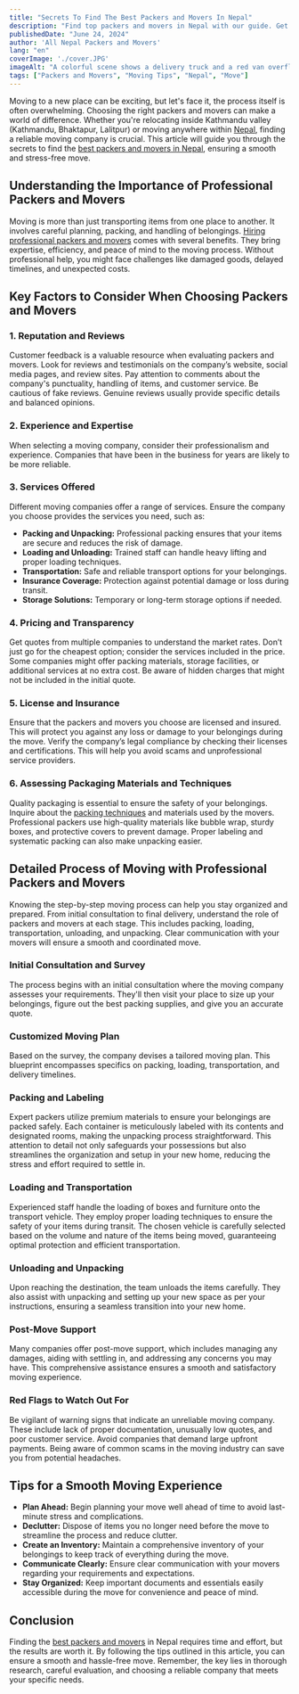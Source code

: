 ```yaml
---
title: "Secrets To Find The Best Packers and Movers In Nepal"
description: "Find top packers and movers in Nepal with our guide. Get tips on selecting the best moving company for a smooth, hassle-free move."
publishedDate: "June 24, 2024"
author: 'All Nepal Packers and Movers'
lang: "en"
coverImage: './cover.JPG'
imageAlt: "A colorful scene shows a delivery truck and a red van overflowing with boxes."
tags: ["Packers and Movers", "Moving Tips", "Nepal", "Move"]
---
```


Moving to a new place can be exciting, but let's face it, the process itself is often overwhelming. Choosing the right packers and movers can make a world of difference. Whether you're relocating inside Kathmandu valley (Kathmandu, Bhaktapur, Lalitpur) or moving anywhere within <a href="https://en.wikipedia.org/wiki/Nepal" target="blank">Nepal</a>, finding a reliable moving company is crucial. This article will guide you through the secrets to find the [best packers and movers in Nepal](/), ensuring a smooth and stress-free move.


## Understanding the Importance of Professional Packers and Movers

Moving is more than just transporting items from one place to another. It involves careful planning, packing, and handling of belongings. [Hiring professional packers and movers](/blog/10-reasons-to-hire-professional-packers-and-movers-now) comes with several benefits. They bring expertise, efficiency, and peace of mind to the moving process. Without professional help, you might face challenges like damaged goods, delayed timelines, and unexpected costs.


## Key Factors to Consider When Choosing Packers and Movers

### 1. Reputation and Reviews

Customer feedback is a valuable resource when evaluating packers and movers. Look for reviews and testimonials on the company’s website, social media pages, and review sites. Pay attention to comments about the company's punctuality, handling of items, and customer service. Be cautious of fake reviews. Genuine reviews usually provide specific details and balanced opinions.

### 2. Experience and Expertise

When selecting a moving company, consider their professionalism and experience. Companies that have been in the business for years are likely to be more reliable.

### 3. Services Offered

Different moving companies offer a range of services. Ensure the company you choose provides the services you need, such as:

- **Packing and Unpacking:** Professional packing ensures that your items are secure and reduces the risk of damage.
- **Loading and Unloading:** Trained staff can handle heavy lifting and proper loading techniques.
- **Transportation:** Safe and reliable transport options for your belongings.
- **Insurance Coverage:** Protection against potential damage or loss during transit.
- **Storage Solutions:** Temporary or long-term storage options if needed.

### 4. **Pricing and Transparency**

Get quotes from multiple companies to understand the market rates. Don’t just go for the cheapest option; consider the services included in the price. Some companies might offer packing materials, storage facilities, or additional services at no extra cost. Be aware of hidden charges that might not be included in the initial quote.

### 5. License and Insurance

Ensure that the packers and movers you choose are licensed and insured. This will protect you against any loss or damage to your belongings during the move. Verify the company’s legal compliance by checking their licenses and certifications. This will help you avoid scams and unprofessional service providers.

### 6. Assessing Packaging Materials and Techniques

Quality packaging is essential to ensure the safety of your belongings. Inquire about the [packing techniques](/blog/advanced-packing-techniques-for-a-smooth-moving-experience) and materials used by the movers. Professional packers use high-quality materials like bubble wrap, sturdy boxes, and protective covers to prevent damage. Proper labeling and systematic packing can also make unpacking easier.

## Detailed Process of Moving with Professional Packers and Movers

Knowing the step-by-step moving process can help you stay organized and prepared. From initial consultation to final delivery, understand the role of packers and movers at each stage. This includes packing, loading, transportation, unloading, and unpacking. Clear communication with your movers will ensure a smooth and coordinated move.

### Initial Consultation and Survey

The process begins with an initial consultation where the moving company assesses your requirements. They'll then visit your place to size up your belongings, figure out the best packing supplies, and give you an accurate quote.

### Customized Moving Plan

Based on the survey, the company devises a tailored moving plan. This blueprint encompasses specifics on packing, loading, transportation, and delivery timelines.

### Packing and Labeling

Expert packers utilize premium materials to ensure your belongings are packed safely. Each container is meticulously labeled with its contents and designated rooms, making the unpacking process straightforward. This attention to detail not only safeguards your possessions but also streamlines the organization and setup in your new home, reducing the stress and effort required to settle in.

### Loading and Transportation

Experienced staff handle the loading of boxes and furniture onto the transport vehicle. They employ proper loading techniques to ensure the safety of your items during transit. The chosen vehicle is carefully selected based on the volume and nature of the items being moved, guaranteeing optimal protection and efficient transportation.


### Unloading and Unpacking

Upon reaching the destination, the team unloads the items carefully. They also assist with unpacking and setting up your new space as per your instructions, ensuring a seamless transition into your new home.

### Post-Move Support

Many companies offer post-move support, which includes managing any damages, aiding with settling in, and addressing any concerns you may have. This comprehensive assistance ensures a smooth and satisfactory moving experience.

### Red Flags to Watch Out For

Be vigilant of warning signs that indicate an unreliable moving company. These include lack of proper documentation, unusually low quotes, and poor customer service. Avoid companies that demand large upfront payments. Being aware of common scams in the moving industry can save you from potential headaches.

<!-- or refuse to provide a written contract -->

## Tips for a Smooth Moving Experience

- **Plan Ahead:** Begin planning your move well ahead of time to avoid last-minute stress and complications.
- **Declutter:** Dispose of items you no longer need before the move to streamline the process and reduce clutter.
- **Create an Inventory:** Maintain a comprehensive inventory of your belongings to keep track of everything during the move.
- **Communicate Clearly:** Ensure clear communication with your movers regarding your requirements and expectations.
- **Stay Organized:** Keep important documents and essentials easily accessible during the move for convenience and peace of mind.

## Conclusion

Finding the [best packers and movers](/) in Nepal requires time and effort, but the results are worth it. By following the tips outlined in this article, you can ensure a smooth and hassle-free move. Remember, the key lies in thorough research, careful evaluation, and choosing a reliable company that meets your specific needs.

